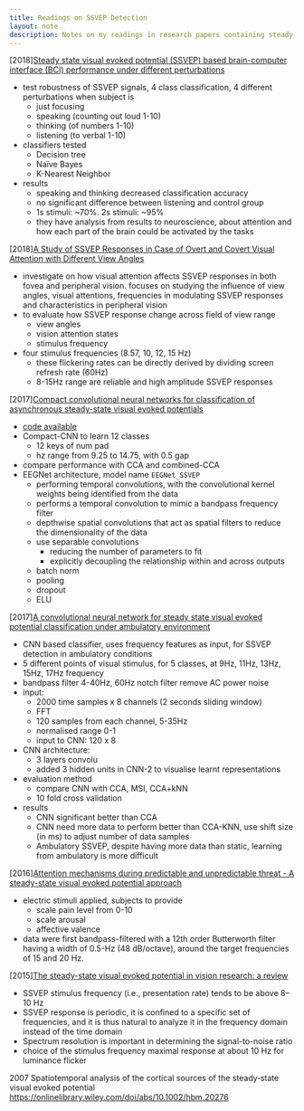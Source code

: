 ```yaml
---
title: Readings on SSVEP Detection
layout: note
description: Notes on my readings in research papers containing steady-state visual evoked potentials Detection with EEG
---
```


[2018][Steady state visual evoked potential (SSVEP) based brain-computer interface (BCI) performance under different perturbations](https://journals.plos.org/plosone/article?id=10.1371/journal.pone.0191673)

- test robustness of SSVEP signals, 4 class classification, 4 different perturbations when subject is
  - just focusing
  - speaking (counting out loud 1-10)
  - thinking (of numbers 1-10)
  - listening (to verbal 1-10)
- classifiers tested
  - Decision tree
  - Naïve Bayes
  - K-Nearest Neighbor
- results
  - speaking and thinking decreased classification accuracy
  - no significant difference between listening and control group
  - 1s stimuli: ~70%. 2s stimuli: ~95%
  - they have analysis from results to neuroscience, about attention and how each part of the brain could be activated by the tasks

[2018][A Study of SSVEP Responses in Case of Overt and Covert Visual Attention with Different View Angles](https://www.researchgate.net/publication/330477941_A_Study_of_SSVEP_Responses_in_Case_of_Overt_and_Covert_Visual_Attention_with_Different_View_Angles)

- investigate on how visual attention affects SSVEP responses in both fovea and peripheral vision. focuses on studying the influence of view angles, visual attentions, frequencies in modulating SSVEP responses and characteristics in peripheral vision
- to evaluate how SSVEP response change across field of view range
  - view angles
  - vision attention states
  - stimulus frequency
- four stimulus frequencies (8.57, 10, 12, 15 Hz)
  - these flickering rates can be directly derived by dividing screen refresh rate (60Hz)
  - 8-15Hz range are reliable and high amplitude SSVEP responses

[2017][Compact convolutional neural networks for classification of asynchronous steady-state visual evoked potentials](https://iopscience.iop.org/article/10.1088/1741-2552/aae5d8/meta)

- [code available](https://github.com/vlawhern/arl-eegmodels)
- Compact-CNN to learn 12 classes
  - 12 keys of num pad
  - hz range from 9.25 to 14.75, with 0.5 gap
- compare performance with CCA and combined-CCA
- EEGNet architecture, model name `EEGNet_SSVEP`
  - performing temporal convolutions, with the convolutional kernel weights being identified from the data
  - performs a temporal convolution to mimic a bandpass frequency filter
  - depthwise spatial convolutions that act as spatial filters to reduce the dimensionality of the data
  - use separable convolutions
    - reducing the number of parameters to fit
    - explicitly decoupling the relationship within and across outputs
  - batch norm
  - pooling
  - dropout
  - ELU

[2017][A convolutional neural network for steady state visual evoked potential classification under ambulatory environment](https://journals.plos.org/plosone/article?id=10.1371/journal.pone.0172578)

- CNN based classifier, uses frequency features as input, for SSVEP detection in ambulatory conditions
- 5 different points of visual stimulus, for 5 classes, at 9Hz, 11Hz, 13Hz, 15Hz, 17Hz frequency
- bandpass filter 4-40Hz, 60Hz notch filter remove AC power noise
- input:
  - 2000 time samples x 8 channels (2 seconds sliding window)
  - FFT
  - 120 samples from each channel, 5-35Hz
  - normalised range 0-1
  - input to CNN: 120 x 8
- CNN architecture:
  - 3 layers convolu
  - added 3 hidden units in CNN-2 to visualise learnt representations
- evaluation method
  - compare CNN with CCA, MSI, CCA+kNN
  - 10 fold cross validation
- results
  - CNN significant better than CCA
  - CNN need more data to perform better than CCA-KNN, use shift size (in ms) to adjust number of data samples
  - Ambulatory SSVEP, despite having more data than static, learning from ambulatory is more difficult

[2016][Attention mechanisms during predictable and unpredictable threat - A steady-state visual evoked potential approach](https://www.sciencedirect.com/science/article/pii/S1053811916302750)

- electric stimuli applied, subjects to provide
  - scale pain level from 0-10
  - scale arousal
  - affective valence
- data were first bandpass-filtered with a 12th order Butterworth filter having a width of 0.5-Hz (48 dB/octave), around the target frequencies of 15 and 20 Hz.

[2015][The steady-state visual evoked potential in vision research: a review](https://tvst.arvojournals.org/article.aspx?articleid=2291652)

- SSVEP stimulus frequency (i.e., presentation rate) tends to be above 8–10 Hz
- SSVEP response is periodic, it is confined to a specific set of frequencies, and it is thus natural to analyze it in the frequency domain instead of the time domain
- Spectrum resolution is important in determining the signal-to-noise ratio
- choice of the stimulus frequency maximal response at about 10 Hz for luminance flicker

2007
Spatiotemporal analysis of the cortical sources of the steady‐state visual evoked potential
https://onlinelibrary.wiley.com/doi/abs/10.1002/hbm.20276
